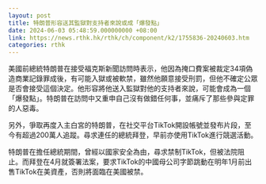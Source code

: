 ```yaml
---
layout: post
title: 特朗普形容送其監獄對支持者來說或成「爆發點」
date: 2024-06-03 05:48:59.000000000 +08:00
link: https://news.rthk.hk/rthk/ch/component/k2/1755836-20240603.htm
categories: rthk
---
```


美國前總統特朗普在接受福克斯新聞訪問時表示，他因為掩口費案被裁定34項偽造商業記錄罪成後，有可能入獄或被軟禁，雖然他願意接受刑罰，但他不確定公眾是否會接受這個決定。他形容將他送入監獄對他的支持者來說，可能會成為一個「爆發點」。特朗普在訪問中又重申自己沒有做錯任何事，並痛斥了那些參與定罪的人惡毒。

另外，爭取再度入主白宮的特朗普，在社交平台TikTok開設帳號並發布片段，至今有超過200萬人追蹤。尋求連任的總統拜登，早前亦使用TikTok進行競選活動。

特朗普在擔任總統期間，曾經以國家安全為由，尋求禁制TikTok，但被法院阻止。而拜登在4月就簽署法案，要求TikTok的中國母公司字節跳動在明年1月前出售TikTok在美資產，否則將面臨在美國被禁。
